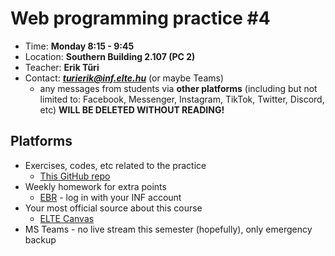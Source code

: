 # Web programming practice #4

- Time: **Monday 8:15 - 9:45**
- Location: **Southern Building 2.107 (PC 2)**
- Teacher: **Erik Tűri**
- Contact: ***turierik@inf.elte.hu*** (or maybe Teams)
    - any messages from students via **other platforms** (including but not limited to: Facebook, Messenger, Instagram, TikTok, Twitter, Discord, etc) **WILL BE DELETED WITHOUT READING!**

## Platforms

- Exercises, codes, etc related to the practice
    - [This GitHub repo](https://github.com/turierik/webprog_2022-23-1_eng)
- Weekly homework for extra points
    - [EBR](https://webprogramozas.inf.elte.hu/ebr/public/index.php) - log in with your INF account
- Your most official source about this course
    - [ELTE Canvas](https://canvas.elte.hu/belepes/)
- MS Teams - no live stream this semester (hopefully), only emergency backup
